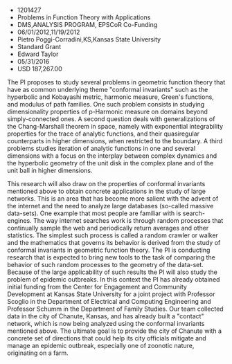 
* 1201427
* Problems in Function Theory with Applications
* DMS,ANALYSIS PROGRAM, EPSCoR Co-Funding
* 06/01/2012,11/19/2012
* Pietro Poggi-Corradini,KS,Kansas State University
* Standard Grant
* Edward Taylor
* 05/31/2016
* USD 187,267.00

The PI proposes to study several problems in geometric function theory that have
as common underlying theme "conformal invariants" such as the hyperbolic and
Kobayashi metric, harmonic measure, Green's functions, and modulus of path
families. One such problem consists in studying dimensionality properties of
p-Harmonic measure on domains beyond simply-connected ones. A second question
deals with generalizations of the Chang-Marshall theorem in space, namely with
exponential integrability properties for the trace of analytic functions, and
their quasiregular counterparts in higher dimensions, when restricted to the
boundary. A third problems studies iteration of analytic functions in one and
several dimensions with a focus on the interplay between complex dynamics and
the hyperbolic geometry of the unit disk in the complex plane and of the unit
ball in higher dimensions.

This research will also draw on the properties of conformal invariants mentioned
above to obtain concrete applications in the study of large networks. This is an
area that has become more salient with the advent of the internet and the need
to analyze large databases (so-called massive data-sets). One example that most
people are familiar with is search-engines. The way internet searches work is
through random processes that continually sample the web and periodically return
averages and other statistics. The simplest such process is called a random
crawler or walker and the mathematics that governs its behavior is derived from
the study of conformal invariants in geometric function theory. The PI is
conducting research that is expected to bring new tools to the task of comparing
the behavior of such random processes to the geometry of the data-set. Because
of the large applicability of such results the PI will also study the problem of
epidemic outbreaks. In this context the PI has already obtained initial funding
from the Center for Engagement and Community Development at Kansas State
University for a joint project with Professor Scoglio in the Department of
Electrical and Computing Engineering and Professor Schumm in the Department of
Family Studies. Our team collected data in the city of Chanute, Kansas, and has
already built a "contact" network, which is now being analyzed using the
conformal invariants mentioned above. The ultimate goal is to provide the city
of Chanute with a concrete set of directions that could help its city officials
mitigate and manage an epidemic outbreak, especially one of zoonotic nature,
originating on a farm.

